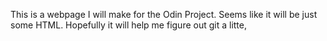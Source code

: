 This is a webpage I will make for the Odin Project.
Seems like it will be just some HTML. Hopefully it will help me figure out git a litte,